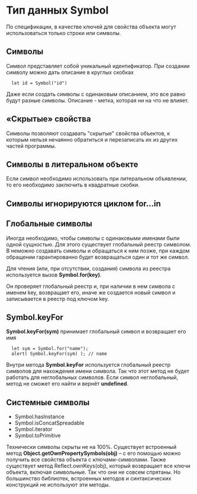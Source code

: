 # Тип данных Symbol

По спецификации, в качестве ключей для свойства объекта могут использоваться только строки или символы.

## Символы

Символ представляет собой уникальный идентификатор. При создании символу можно дать описание в круглых скобках

```
  let id = Symbol("id")
```

Даже если создать символы с одинаковым описанием, это все равно будут разные символы. Описание - метка, которая ни на что не влияет.

## «Скрытые» свойства

Символы позволяют создавать "скрытые" свойства объектов, к которым нельзя нечаянно обратиться и перезаписать их из других частей программы.

## Символы в литеральном объекте

Если символ необходимо использовать при литеральном объявлении, то его необходимо заключить в квадратные скобки.

## Символы игнорируются циклом for…in

## Глобальные символы

Иногда необходимо, чтобы символы с одинаковыми именами были одной сущностью. Для этого существует глобальный реестр символом. В неможно создавать символы и обращаться к ним позже, при каждом обращении гарантированно будет возвращаться один и тот же символ.

Для чтения (или, при отсутствии, создания) символа из реестра используется вызов **Symbol.for(key)**.

Он проверяет глобальный реестр и, при наличии в нем символа с именем key, возвращает его, иначе же создается новый символ и записывается в реестр под ключом key.

## Symbol.keyFor

**Symbol.keyFor(sym)** принимает глобальный символ и возвращает его имя

```
  let sym = Symbol.for("name");
  alert( Symbol.keyFor(sym) ); // name
```

Внутри метода **Symbol.keyFor** используется глобальный реестр символов для нахождения имени символа. Так что этот метод не будет работать для неглобальных символов. Если символ неглобальный, метод не сможет его найти и вернёт **undefined**.

## Системные символы

  - Symbol.hasInstance
  - Symbol.isConcatSpreadable
  - Symbol.iterator
  - Symbol.toPrimitive

Технически символы скрыты не на 100%. Существует встроенный метод **Object.getOwnPropertySymbols(obj)** – с его помощью можно получить все свойства объекта с ключами-символами. Также существует метод Reflect.ownKeys(obj), который возвращает все ключи объекта, включая символьные. Так что они не совсем спрятаны. Но большинство библиотек, встроенных методов и синтаксических конструкций не используют эти методы.